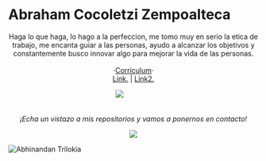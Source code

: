 # Abraham Cocoletzi Zempoalteca

<p align="center">
Haga lo que haga, lo hago a la perfeccion, me tomo muy en serio la etica de trabajo, me encanta guiar a las personas, ayudo a alcanzar los objetivos y constantemente busco innovar algo para mejorar la vida de las personas.
<br><br>
  ·<a href="">Corriculum</a>· 
<br>
<a href="">Link.</a>
| <a href="">Link2.</a>
<br>
 <p align="center">
 <a href="https://twitter.com/zac033"><img src="https://img.shields.io/twitter/follow/zac033?style=social" /></a>&nbsp;&nbsp;&nbsp;&nbsp;
   <a href=""><img src="" /></a>&nbsp;&nbsp;&nbsp;&nbsp;
   <a href=""><img src="" /></a>&nbsp;&nbsp;&nbsp;&nbsp;
<br>
<br>
<p align="center">
 <i>¡Echa un vistazo a mis repositorios y vamos a ponernos en contacto!</i>
<p  align="center">
<img src="https://visitor-badge.laobi.icu/badge?page_id=zac033zc"/>       
</p>

</p>

![Abhinandan Trilokia](https://raw.githubusercontent.com/Trilokia/Trilokia/379277808c61ef204768a61bbc5d25bc7798ccf1/bottom_header.svg)
<br>
</p>
